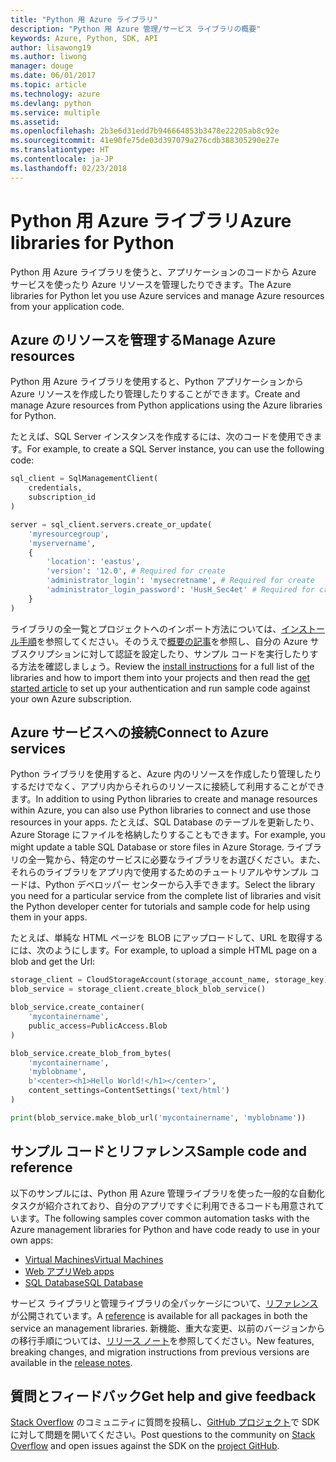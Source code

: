 ```yaml
---
title: "Python 用 Azure ライブラリ"
description: "Python 用 Azure 管理/サービス ライブラリの概要"
keywords: Azure, Python, SDK, API
author: lisawong19
ms.author: liwong
manager: douge
ms.date: 06/01/2017
ms.topic: article
ms.technology: azure
ms.devlang: python
ms.service: multiple
ms.assetid: 
ms.openlocfilehash: 2b3e6d31edd7b946664853b3478e22205ab8c92e
ms.sourcegitcommit: 41e90fe75de03d397079a276cdb388305290e27e
ms.translationtype: HT
ms.contentlocale: ja-JP
ms.lasthandoff: 02/23/2018
---
```

# <a name="azure-libraries-for-python"></a><span data-ttu-id="5db2c-104">Python 用 Azure ライブラリ</span><span class="sxs-lookup"><span data-stu-id="5db2c-104">Azure libraries for Python</span></span>

<span data-ttu-id="5db2c-105">Python 用 Azure ライブラリを使うと、アプリケーションのコードから Azure サービスを使ったり Azure リソースを管理したりできます。</span><span class="sxs-lookup"><span data-stu-id="5db2c-105">The Azure libraries for Python let you use Azure services and manage Azure resources from your application code.</span></span> 

## <a name="manage-azure-resources"></a><span data-ttu-id="5db2c-106">Azure のリソースを管理する</span><span class="sxs-lookup"><span data-stu-id="5db2c-106">Manage Azure resources</span></span>

<span data-ttu-id="5db2c-107">Python 用 Azure ライブラリを使用すると、Python アプリケーションから Azure リソースを作成したり管理したりすることができます。</span><span class="sxs-lookup"><span data-stu-id="5db2c-107">Create and manage Azure resources from Python applications using the Azure libraries for Python.</span></span>

<span data-ttu-id="5db2c-108">たとえば、SQL Server インスタンスを作成するには、次のコードを使用できます。</span><span class="sxs-lookup"><span data-stu-id="5db2c-108">For example, to create a SQL Server instance, you can use the following code:</span></span>

```python
sql_client = SqlManagementClient(
    credentials,
    subscription_id
)

server = sql_client.servers.create_or_update(
    'myresourcegroup',
    'myservername',
    {
        'location': 'eastus',
        'version': '12.0', # Required for create
        'administrator_login': 'mysecretname', # Required for create
        'administrator_login_password': 'HusH_Sec4et' # Required for create
    }
)
```

<span data-ttu-id="5db2c-109">ライブラリの全一覧とプロジェクトへのインポート方法については、[インストール手順](python-sdk-azure-install.md)を参照してください。そのうえで[概要の記事](python-sdk-azure-get-started.yml)を参照し、自分の Azure サブスクリプションに対して認証を設定したり、サンプル コードを実行したりする方法を確認しましょう。</span><span class="sxs-lookup"><span data-stu-id="5db2c-109">Review the [install instructions](python-sdk-azure-install.md) for a full list of the libraries and how to import them into your projects and then read the [get started article](python-sdk-azure-get-started.yml) to set up your authentication and run sample code against your own Azure subscription.</span></span>

## <a name="connect-to-azure-services"></a><span data-ttu-id="5db2c-110">Azure サービスへの接続</span><span class="sxs-lookup"><span data-stu-id="5db2c-110">Connect to Azure services</span></span>

<span data-ttu-id="5db2c-111">Python ライブラリを使用すると、Azure 内のリソースを作成したり管理したりするだけでなく、アプリ内からそれらのリソースに接続して利用することができます。</span><span class="sxs-lookup"><span data-stu-id="5db2c-111">In addition to using Python libraries to create and manage resources within Azure, you can also use Python libraries to connect and use those resources in your apps.</span></span> <span data-ttu-id="5db2c-112">たとえば、SQL Database のテーブルを更新したり、Azure Storage にファイルを格納したりすることもできます。</span><span class="sxs-lookup"><span data-stu-id="5db2c-112">For example, you might update a table SQL Database or store files in Azure Storage.</span></span> <span data-ttu-id="5db2c-113">ライブラリの全一覧から、特定のサービスに必要なライブラリをお選びください。また、それらのライブラリをアプリ内で使用するためのチュートリアルやサンプル コードは、Python デベロッパー センターから入手できます。</span><span class="sxs-lookup"><span data-stu-id="5db2c-113">Select the library you need for a particular service from the complete list of libraries and visit the Python developer center for tutorials and sample code for help using them in your apps.</span></span>

<span data-ttu-id="5db2c-114">たとえば、単純な HTML ページを BLOB にアップロードして、URL を取得するには、次のようにします。</span><span class="sxs-lookup"><span data-stu-id="5db2c-114">For example, to upload a simple HTML page on a blob and get the Url:</span></span>

```python
storage_client = CloudStorageAccount(storage_account_name, storage_key)
blob_service = storage_client.create_block_blob_service()

blob_service.create_container(
    'mycontainername',
    public_access=PublicAccess.Blob
)

blob_service.create_blob_from_bytes(
    'mycontainername',
    'myblobname',
    b'<center><h1>Hello World!</h1></center>',
    content_settings=ContentSettings('text/html')
)

print(blob_service.make_blob_url('mycontainername', 'myblobname'))
```

## <a name="sample-code-and-reference"></a><span data-ttu-id="5db2c-115">サンプル コードとリファレンス</span><span class="sxs-lookup"><span data-stu-id="5db2c-115">Sample code and reference</span></span>
<span data-ttu-id="5db2c-116">以下のサンプルには、Python 用 Azure 管理ライブラリを使った一般的な自動化タスクが紹介されており、自分のアプリですぐに利用できるコードも用意されています。</span><span class="sxs-lookup"><span data-stu-id="5db2c-116">The following samples cover common automation tasks with the Azure management libraries for Python and have code ready to use in your own apps:</span></span>
- [<span data-ttu-id="5db2c-117">Virtual Machines</span><span class="sxs-lookup"><span data-stu-id="5db2c-117">Virtual Machines</span></span>](python-sdk-azure-virtual-machine-samples.md)
- [<span data-ttu-id="5db2c-118">Web アプリ</span><span class="sxs-lookup"><span data-stu-id="5db2c-118">Web apps</span></span>](python-sdk-azure-web-apps-samples.md)
- [<span data-ttu-id="5db2c-119">SQL Database</span><span class="sxs-lookup"><span data-stu-id="5db2c-119">SQL Database</span></span>](python-sdk-azure-sql-database-samples.md)

<span data-ttu-id="5db2c-120">サービス ライブラリと管理ライブラリの全パッケージについて、[リファレンス](/python/api/overview/azure)が公開されています。</span><span class="sxs-lookup"><span data-stu-id="5db2c-120">A [reference](/python/api/overview/azure) is available for all packages in both the service an management libraries.</span></span> <span data-ttu-id="5db2c-121">新機能、重大な変更、以前のバージョンからの移行手順については、[リリース ノート](python-sdk-azure-release-notes.md)を参照してください。</span><span class="sxs-lookup"><span data-stu-id="5db2c-121">New features, breaking changes, and migration instructions from previous versions are available in the [release notes](python-sdk-azure-release-notes.md).</span></span> 

## <a name="get-help-and-give-feedback"></a><span data-ttu-id="5db2c-122">質問とフィードバック</span><span class="sxs-lookup"><span data-stu-id="5db2c-122">Get help and give feedback</span></span>

<span data-ttu-id="5db2c-123">[Stack Overflow](http://stackoverflow.com/questions/tagged/azure-sdk-python) のコミュニティに質問を投稿し、[GitHub プロジェクト](https://github.com/Azure/azure-sdk-for-python)で SDK に対して問題を開いてください。</span><span class="sxs-lookup"><span data-stu-id="5db2c-123">Post questions to the community on [Stack Overflow](http://stackoverflow.com/questions/tagged/azure-sdk-python) and open issues against the SDK on the [project GitHub](https://github.com/Azure/azure-sdk-for-python).</span></span>
